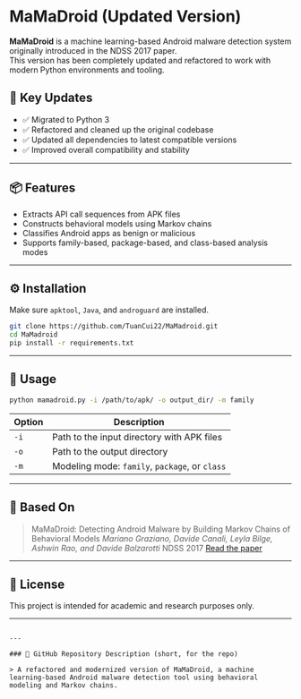 # MaMaDroid (Updated Version)

**MaMaDroid** is a machine learning-based Android malware detection system originally introduced in the NDSS 2017 paper.  
This version has been completely updated and refactored to work with modern Python environments and tooling.

## 🔧 Key Updates

- ✅ Migrated to Python 3
- ✅ Refactored and cleaned up the original codebase
- ✅ Updated all dependencies to latest compatible versions
- ✅ Improved overall compatibility and stability

---

## 📦 Features

- Extracts API call sequences from APK files
- Constructs behavioral models using Markov chains
- Classifies Android apps as benign or malicious
- Supports family-based, package-based, and class-based analysis modes

---

## ⚙️ Installation

Make sure `apktool`, `Java`, and `androguard` are installed.

```bash
git clone https://github.com/TuanCui22/MaMadroid.git
cd MaMadroid
pip install -r requirements.txt
````

---

## 🚀 Usage

```bash
python mamadroid.py -i /path/to/apk/ -o output_dir/ -m family
```

| Option | Description                                    |
| ------ | ---------------------------------------------- |
| `-i`   | Path to the input directory with APK files     |
| `-o`   | Path to the output directory                   |
| `-m`   | Modeling mode: `family`, `package`, or `class` |

---

## 🧠 Based On

> MaMaDroid: Detecting Android Malware by Building Markov Chains of Behavioral Models
> *Mariano Graziano, Davide Canali, Leyla Bilge, Ashwin Rao, and Davide Balzarotti*
> NDSS 2017
> [Read the paper](https://www.ndss-symposium.org/ndss2017/ndss-2017-programme/mamadroid-detecting-android-malware-building-markov-chains-behavioral-models/)

---

## 📜 License

This project is intended for academic and research purposes only.

---

```

---

### 🧾 GitHub Repository Description (short, for the repo)

> A refactored and modernized version of MaMaDroid, a machine learning-based Android malware detection tool using behavioral modeling and Markov chains.
